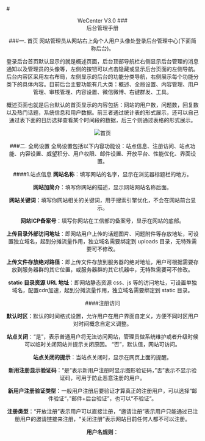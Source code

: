
#<center>WeCenter V3.0
###<center>后台管理手册


###一. 首页
网站管理员从网站右上角个人用户头像处登录后台管理中心(下面简称后台)。

登录后台首页默认显示的就是概述页面，后台顶部导航栏右侧显示后台管理的消息通知以及管理员的头像等，左侧的按钮可以点击隐藏或显示后台页面的左侧导航。后台内容区采用左右布局，左侧显示的后台的功能分类导航，右侧展示每个功能分类下的具体内容。目前后台主要功能有几大类：概述、全局设置、内容管理、用户管理、审核管理、内容设置、微信微博、右键群发、工具。

概述页面也就是后台默认的首页显示的内容包括：网站的用户数，问题数，回复数以及热门话题，系统信息和用户数据。前三者通过统计表的形式展示，还可以自己通过表下面的日历选择查看某个时间段的数据，后三个则通过表格的形式展示。

![首页](file:/Users/dyy/Pictures/com.tencent.ScreenCapture/home.png)

###二. 全局设置
全局设置包括以下内容功能设：站点信息、注册访问、站点功能、内容设置、威望积分、用户权限、邮件设置、开放平台、性能优化、界面设置。

####1.站点信息
**网站名称**：填写网站的名字，显示在浏览器标题栏的地方。

**网站加简介**：填写你网站的描述，显示网站网站名称后面。

**网站关键词**：填写你网站相关的关键词，用于搜索引擎优化，不会在网站前台显示。

**网站ICP备案号**：填写你网站在工信部的备案号，显示在网站的底部。

**上传目录外部访问地址**：即网站用户上传的话题图片、问题附件等存放地址，可设置独立域名，起到分摊流量作用，独立域名需要绑定到 uploads 目录，无特殊需要可不修改。

**上传文件存放绝对路径**：即上传文件存放到服务器的绝对地址，用户可根据需要存放到服务器群的其它位置，或服务器群的其它机器中，无特殊需要可不修改。

**static 目录资源 URL 地址**：即网站静态资源 css、js 等的访问地址，可设置单独域名，配置cdn加速，起到分摊流量作用，独立域名需要绑定到 static 目录。

####注册访问

**默认时区**：默认的时间格式设置，允许用户在用户界面自定义，方便不同时区用户对时间概念自定义调整。

**站点关闭**：“是”，表示普通用户将无法访问网站，管理员做系统维护或者升级时候可以临时关闭网站并提示关闭原因。
“否”，默认值，网站可访问。

**站点关闭的提示**：当站点关闭时，显示在网页上面的提醒。

**新用注册显示验证码**：“是“表示新用户注册时显示图形验证码，”否”表示不显示验证码，可用于防止恶意注册的用户。

**新用户注册验证类型**：一般用户注册后要验证才算真正的注册用户，可以选择“邮件验证“，”邮件+后台验证”，也可以“不验证“。

**注册类型**：“开放注册”表示用户可以直接注册，“邀请注册”表示用户只能通过已注册用户的邀请链接来注册，“关闭注册”表示网站目前任何人都不可以注册。

**用户名规则**：


